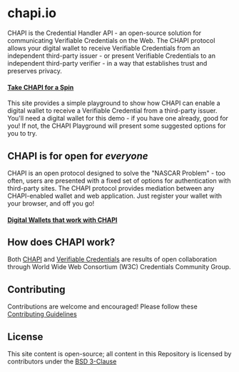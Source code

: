 # chapi.io
CHAPI is the Credential Handler API - an open-source solution for communicating Verifiable Credentials on the Web.  The CHAPI protocol allows your digital wallet to receive Verifiable Credentials from an independent third-party issuer - or present Verifiable Credentials to an independent third-party verifier - in a way that  establishes trust and preserves privacy.

#### [Take CHAPI for a Spin](https://playground.chapi.io)
This site provides a simple playground to show how CHAPI can enable a digital wallet to receive a Verifiable Credential from a third-party issuer.  You'll need a digital wallet for this demo - if you have one already, good for you!  If not, the CHAPI Playground will present some suggested options for you to try.

## CHAPI is for open for _everyone_
CHAPI is an open protocol designed to solve the "NASCAR Problem" - too often, users are presented with a fixed set of options for authentication with third-party sites.  The CHAPI protocol provides mediation between any CHAPI-enabled wallet and web application.  Just register your wallet with your browser, and off you go!

#### [Digital Wallets that work with CHAPI](wallets.md)

## How does CHAPI work?
Both [CHAPI](https://w3c-ccg.github.io/credential-handler-api/) and [Verifiable Credentials](https://www.w3.org/TR/vc-data-model/) are results of open collaboration through World Wide Web Consortium (W3C) Credentials Community Group.

## Contributing
Contributions are welcome and encouraged!  Please follow these [Contributing Guidelines](CONTRIBUTING.md)

## License
This site content is open-source; all content in this Repository is licensed by contributors under the [BSD 3-Clause](LICENSE)
